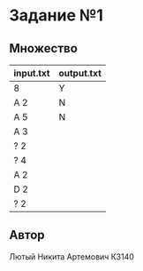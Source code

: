 # Задание №1
##  Множество



| input.txt | output.txt |
|-----------|------------|
| 8         | Y          |
| A 2       | N          |
| A 5       | N          |
| A 3       |            |
| ? 2       |            |
| ? 4       |            |
| A 2       |            |
| D 2       |            |
| ? 2       |            |



## Автор
Лютый Никита Артемович К3140

